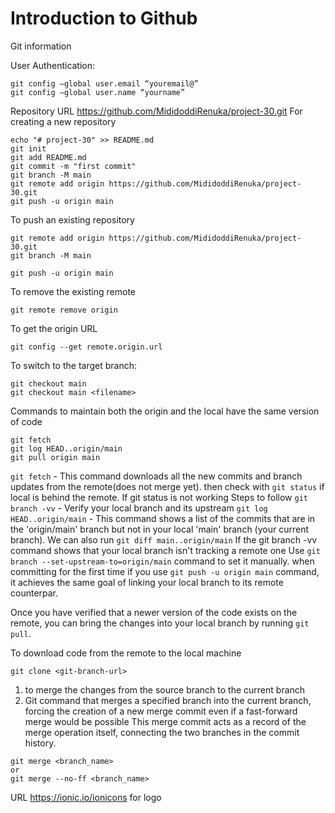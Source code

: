 # Introduction to Github 

Git information

User Authentication:

```
git config –global user.email “youremail@”
git config –global user.name “yourname”
```
Repository URL https://github.com/MididoddiRenuka/project-30.git
For creating a new repository

```
echo "# project-30" >> README.md
git init
git add README.md
git commit -m "first commit"
git branch -M main
git remote add origin https://github.com/MididoddiRenuka/project-30.git
git push -u origin main
```

To push an existing repository

```
git remote add origin https://github.com/MididoddiRenuka/project-30.git
git branch -M main

git push -u origin main
```

To remove the existing remote

```
git remote remove origin
```

To get the origin URL

```
git config --get remote.origin.url
```

To switch to the target branch:

```
git checkout main
git checkout main <filename>
```

Commands to maintain both the origin and the local have the same version of code

```
git fetch
git log HEAD..origin/main
git pull origin main
```

`git fetch` - This command downloads all the new commits and branch updates from the remote(does not merge yet).
then check with `git status` if local is behind the remote.
If git status is not working
Steps to follow
`git branch -vv` - Verify your local branch and its upstream
`git log HEAD..origin/main` - This command shows a list of the commits that are in the 'origin/main' branch but not in your local 'main' branch (your current branch).
We can also run `git diff main..origin/main`
If the git branch -vv command shows that your local branch isn't tracking a remote one
Use `git branch --set-upstream-to=origin/main` command to set it manually. when committing for the first time if you use `git push -u origin main` command, it achieves the same goal of linking your local branch to its remote counterpar.

Once you have verified that a newer version of the code exists on the remote, you can bring the changes into your local branch by running `git pull`.

To download code from the remote to the local machine

```
git clone <git-branch-url>
```

1. to merge the changes from the source branch to the current branch
2. Git command that merges a specified branch into the current branch, forcing the creation of a new merge commit even if a fast-forward merge would be possible
   This merge commit acts as a record of the merge operation itself, connecting the two branches in the commit history.

```
git merge <branch_name>
or
git merge --no-ff <branch_name>
```
URL https://ionic.io/ionicons for logo

